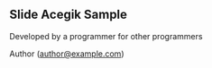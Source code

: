 ## Slide Acegik Sample

Developed by a programmer for other programmers

Author (author@example.com)
